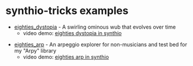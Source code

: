 
synthio-tricks examples
=======================


- [eighties_dystopia](eighties_dystopia/code.py) - A swirling ominous wub that evolves over time
  - video demo: [eighties dystopia in synthio](https://www.youtube.com/watch?v=EcDqYh-DzVA)

<!-- - [eighties_chase](eighties_chase/code.py) - You're being chased a by a killer robot, run! -->

- [eighties_arp](eighties_arp/code.py) - An arpeggio explorer for non-musicians and test bed for my "Arpy" library
  - video demo: [eighties arp in synthio](https://www.youtube.com/watch?v=noj92Ae0IQI)
